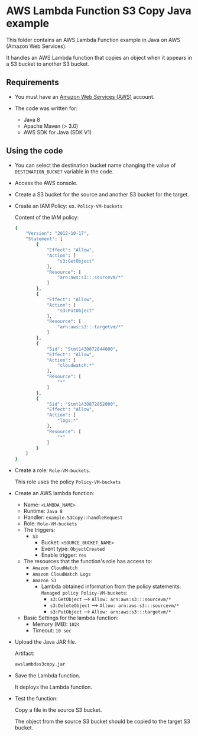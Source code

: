 # AWS Lambda Function S3 Copy Java example

This folder contains an AWS Lambda Function example in Java on AWS (Amazon Web Services).

It handles an AWS Lambda function that copies an object when it appears in a S3 bucket to another S3 bucket.

## Requirements

* You must have an [Amazon Web Services (AWS)](http://aws.amazon.com/) account.

* The code was written for:
 
  *  Java 8
  *  Apache Maven (> 3.0)
  *  AWS SDK for Java (SDK V1)

## Using the code

* You can select the destination bucket name changing the value of `DESTINATION_BUCKET` variable in the code.

* Access the AWS console.

* Create a S3 bucket for the source and another S3 bucket for the target.

* Create an IAM Policy: ex. `Policy-VM-buckets`

  Content of the IAM policy:

  ```bash
  {
      "Version": "2012-10-17",
      "Statement": [
          {
              "Effect": "Allow",
              "Action": [
                  "s3:GetObject"
              ],
              "Resource": [
                  "arn:aws:s3:::sourcevm/*"
              ]
          },
          {
              "Effect": "Allow",
              "Action": [
                  "s3:PutObject"
              ],
              "Resource": [
                  "arn:aws:s3:::targetvm/*"
              ]
          },
          {
              "Sid": "Stmt1430872844000",
              "Effect": "Allow",
              "Action": [
                  "cloudwatch:*"
              ],
              "Resource": [
                  "*"
              ]
          },
          {
              "Sid": "Stmt1430872852000",
              "Effect": "Allow",
              "Action": [
                  "logs:*"
              ],
              "Resource": [
                  "*"
              ]
          }
      ]
  }
  ```

* Create a role: `Role-VM-buckets`.

  This role uses the policy `Policy-VM-buckets`

* Create an AWS lambda function:
  * Name: `<LAMBDA_NAME>`
  * Runtime: `Java 8`
  * Handler: `example.S3Copy::handleRequest`
  * Role: `Role-VM-buckets`
  * The triggers:
    * `S3`
      * Bucket: `<SOURCE_BUCKET_NAME>`
      * Event type: `ObjectCreated`
      * Enable trigger: `Yes`
  * The resources that the function's role has access to:
    * `Amazon CloudWatch`
    * `Amazon CloudWatch Logs`
    * `Amazon S3`
      * Lambda obtained information from the policy statements: `Managed policy Policy-VM-buckets`:
        * `s3:GetObject` --> `Allow: arn:aws:s3:::sourcevm/*`
        * `s3:DeleteObject` --> `Allow: arn:aws:s3:::sourcevm/*`
        * `s3:PutObject` --> `Allow: arn:aws:s3:::targetvm/*`
  * Basic Settings for the lambda function:
    * Memory (MB): `1024`
    * Timeout: `10 sec`

* Upload the Java JAR file.

  Artifact:

  ```bash
  awslambdas3copy.jar
  ```

* Save the Lambda function.

  It deploys the Lambda function.

* Test the function:

  Copy a file in the source S3 bucket.

  The object from the source S3 bucket should be copied to the target S3 bucket.
